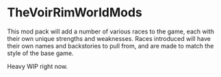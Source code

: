 # TheVoirRimWorldMods

This mod pack will add a number of various races to the game, each with their own unique strengths and weaknesses.
Races introduced will have their own names and backstories to pull from, and are made to match the style of the base game.

Heavy WIP right now.
